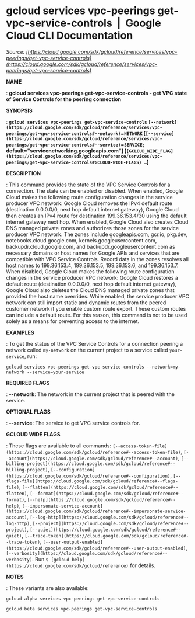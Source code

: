 # gcloud services vpc-peerings get-vpc-service-controls  |  Google Cloud CLI Documentation

*Source: [https://cloud.google.com/sdk/gcloud/reference/services/vpc-peerings/get-vpc-service-controls](https://cloud.google.com/sdk/gcloud/reference/services/vpc-peerings/get-vpc-service-controls)*

**NAME**

: **gcloud services vpc-peerings get-vpc-service-controls - get VPC state of Service Controls for the peering connection**

**SYNOPSIS**

: **`gcloud services vpc-peerings get-vpc-service-controls` `[--network](https://cloud.google.com/sdk/gcloud/reference/services/vpc-peerings/get-vpc-service-controls#--network)`=`NETWORK` [`[--service](https://cloud.google.com/sdk/gcloud/reference/services/vpc-peerings/get-vpc-service-controls#--service)`=`SERVICE`; default="servicenetworking.googleapis.com"] [`[GCLOUD_WIDE_FLAG](https://cloud.google.com/sdk/gcloud/reference/services/vpc-peerings/get-vpc-service-controls#GCLOUD-WIDE-FLAGS) …`]**

**DESCRIPTION**

: This command provides the state of the VPC Service Controls for a connection.
The state can be enabled or disabled.
When enabled, Google Cloud makes the following route configuration changes in
the service producer VPC network: Google Cloud removes the IPv4 default route
(destination 0.0.0.0/0, next hop default internet gateway), Google Cloud then
creates an IPv4 route for destination 199.36.153.4/30 using the default internet
gateway next hop.
When enabled, Google Cloud also creates Cloud DNS managed private zones and
authorizes those zones for the service producer VPC network. The zones include
googleapis.com, gcr.io, pkg.dev, notebooks.cloud.google.com,
kernels.googleusercontent.com, backupdr.cloud.google.com, and
backupdr.googleusercontent.com as necessary domains or host names for Google
APIs and services that are compatible with VPC Service Controls. Record data in
the zones resolves all host names to 199.36.153.4, 199.36.153.5, 199.36.153.6,
and 199.36.153.7.
When disabled, Google Cloud makes the following route configuration changes in
the service producer VPC network: Google Cloud restores a default route
(destination 0.0.0.0/0, next hop default internet gateway), Google Cloud also
deletes the Cloud DNS managed private zones that provided the host name
overrides.
While enabled, the service producer VPC network can still import static and
dynamic routes from the peered customer network if you enable custom route
export. These custom routes can include a default route. For this reason, this
command is not to be used solely as a means for preventing access to the
internet.

**EXAMPLES**

: To get the status of the VPC Service Controls for a connection peering a network
called `my-network` on the current project to a service called
`your-service`, run:

```
gcloud services vpc-peerings get-vpc-service-controls --network=my-network --service=your-service
```

**REQUIRED FLAGS**

: **--network**:
The network in the current project that is peered with the service.

**OPTIONAL FLAGS**

: **--service**:
The service to get VPC service controls for.

**GCLOUD WIDE FLAGS**

: These flags are available to all commands: `[--access-token-file](https://cloud.google.com/sdk/gcloud/reference#--access-token-file)`,
`[--account](https://cloud.google.com/sdk/gcloud/reference#--account)`, `[--billing-project](https://cloud.google.com/sdk/gcloud/reference#--billing-project)`,
`[--configuration](https://cloud.google.com/sdk/gcloud/reference#--configuration)`,
`[--flags-file](https://cloud.google.com/sdk/gcloud/reference#--flags-file)`,
`[--flatten](https://cloud.google.com/sdk/gcloud/reference#--flatten)`, `[--format](https://cloud.google.com/sdk/gcloud/reference#--format)`, `[--help](https://cloud.google.com/sdk/gcloud/reference#--help)`, `[--impersonate-service-account](https://cloud.google.com/sdk/gcloud/reference#--impersonate-service-account)`,
`[--log-http](https://cloud.google.com/sdk/gcloud/reference#--log-http)`,
`[--project](https://cloud.google.com/sdk/gcloud/reference#--project)`, `[--quiet](https://cloud.google.com/sdk/gcloud/reference#--quiet)`, `[--trace-token](https://cloud.google.com/sdk/gcloud/reference#--trace-token)`, `[--user-output-enabled](https://cloud.google.com/sdk/gcloud/reference#--user-output-enabled)`,
`[--verbosity](https://cloud.google.com/sdk/gcloud/reference#--verbosity)`.
Run `$ [gcloud help](https://cloud.google.com/sdk/gcloud/reference)` for details.

**NOTES**

: These variants are also available:

```
gcloud alpha services vpc-peerings get-vpc-service-controls
```

```
gcloud beta services vpc-peerings get-vpc-service-controls
```
